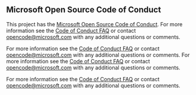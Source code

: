 ## Microsoft Open Source Code of Conduct
This project has  the [Microsoft Open Source Code of Conduct](https://opensource.microsoft.com/codeofconduct1/).
For more information see the [Code of Conduct FAQ](https://opensource.microsoft.com/codeofconduct/faq1/) or contact [opencode@microsoft.com](mailto:opencode@microsoft.com) with any additional questions or comments.

For more information see the [Code of Conduct FAQ](https://opensource.microsoft.com/codeofconduct/faq1/) or contact [opencode@microsoft.com](mailto:opencode@microsoft.com) with any additional questions or comments.
For more information see the [Code of Conduct FAQ](https://opensource.microsoft.com/codeofconduct/faq1/) or contact [opencode@microsoft.com](mailto:opencode@microsoft.com) with any additional questions or comments.


For more information see the [Code of Conduct FAQ](https://opensource.microsoft.com/codeofconduct/faq1/) or contact [opencode@microsoft.com](mailto:opencode@microsoft.com) with any additional questions or comments.
